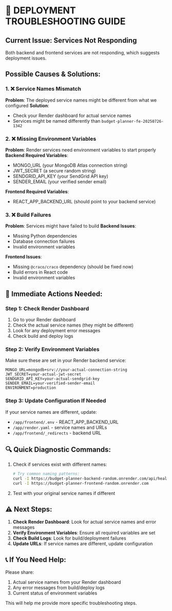 🚨 DEPLOYMENT TROUBLESHOOTING GUIDE
===================================

## Current Issue: Services Not Responding

Both backend and frontend services are not responding, which suggests deployment issues.

## Possible Causes & Solutions:

### 1. ❌ Service Names Mismatch
**Problem**: The deployed service names might be different from what we configured
**Solution**: 
- Check your Render dashboard for actual service names
- Services might be named differently than `budget-planner-fe-20250726-1342`

### 2. ❌ Missing Environment Variables
**Problem**: Render services need environment variables to start properly
**Backend Required Variables**:
- MONGO_URL (your MongoDB Atlas connection string)
- JWT_SECRET (a secure random string)
- SENDGRID_API_KEY (your SendGrid API key)
- SENDER_EMAIL (your verified sender email)

**Frontend Required Variables**:
- REACT_APP_BACKEND_URL (should point to your backend service)

### 3. ❌ Build Failures
**Problem**: Services might have failed to build
**Backend Issues**:
- Missing Python dependencies
- Database connection failures
- Invalid environment variables

**Frontend Issues**:
- Missing `@craco/craco` dependency (should be fixed now)
- Build errors in React code
- Invalid environment variables

## 🔧 Immediate Actions Needed:

### Step 1: Check Render Dashboard
1. Go to your Render dashboard
2. Check the actual service names (they might be different)
3. Look for any deployment error messages
4. Check build and deploy logs

### Step 2: Verify Environment Variables
Make sure these are set in your Render backend service:
```
MONGO_URL=mongodb+srv://your-actual-connection-string
JWT_SECRET=your-actual-jwt-secret
SENDGRID_API_KEY=your-actual-sendgrid-key
SENDER_EMAIL=your-verified-sender-email
ENVIRONMENT=production
```

### Step 3: Update Configuration If Needed
If your service names are different, update:
- `/app/frontend/.env` - REACT_APP_BACKEND_URL
- `/app/render.yaml` - service names and URLs
- `/app/frontend/_redirects` - backend URL

## 🔍 Quick Diagnostic Commands:

1. Check if services exist with different names:
   ```bash
   # Try common naming patterns:
   curl -I https://budget-planner-backend-random.onrender.com/api/health
   curl -I https://budget-planner-frontend-random.onrender.com
   ```

2. Test with your original service names if different

## ⚠️ Next Steps:

1. **Check Render Dashboard**: Look for actual service names and error messages
2. **Verify Environment Variables**: Ensure all required variables are set
3. **Check Build Logs**: Look for build/deployment failures
4. **Update URLs**: If service names are different, update configuration

## 📞 If You Need Help:

Please share:
1. Actual service names from your Render dashboard
2. Any error messages from build/deploy logs
3. Current status of environment variables

This will help me provide more specific troubleshooting steps.